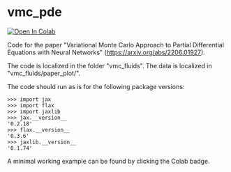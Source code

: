 # vmc_pde
[![Open In Colab](https://colab.research.google.com/assets/colab-badge.svg)](https://colab.research.google.com/github/RehMoritz/vmc_pde/blob/main/vmc_pde_MinimalDemo.ipynb)


Code for the paper "Variational Monte Carlo Approach to Partial Differential Equations with Neural Networks" (https://arxiv.org/abs/2206.01927).

The code is localized in the folder "vmc_fluids".
The data is localized in "vmc_fluids/paper_plot/".


The code should run as is for the following package versions:

```
>>> import jax
>>> import flax
>>> import jaxlib
>>> jax.__version__
'0.2.18'
>>> flax.__version__
'0.3.6'
>>> jaxlib.__version__
'0.1.74'
```
A minimal working example can be found by clicking the Colab badge.
